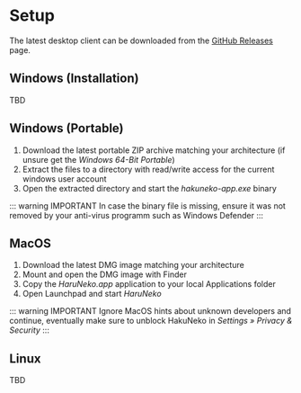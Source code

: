 # Setup

The latest desktop client can be downloaded from the [GitHub Releases](https://github.com/manga-download/haruneko/releases) page.

## Windows (Installation)

TBD

## Windows (Portable)

1. Download the latest portable ZIP archive matching your architecture (if unsure get the _Windows 64-Bit Portable_)
2. Extract the files to a directory with read/write access for the current windows user account
3. Open the extracted directory and start the _hakuneko-app.exe_ binary

::: warning IMPORTANT
In case the binary file is missing, ensure it was not removed by your anti-virus programm such as Windows Defender
:::

## MacOS

1. Download the latest DMG image matching your architecture
2. Mount and open the DMG image with Finder
3. Copy the _HaruNeko.app_ application to your local Applications folder
4. Open Launchpad and start _HaruNeko_

::: warning IMPORTANT
Ignore MacOS hints about unknown developers and continue, eventually make sure to unblock HakuNeko in _Settings » Privacy & Security_
:::

## Linux

TBD